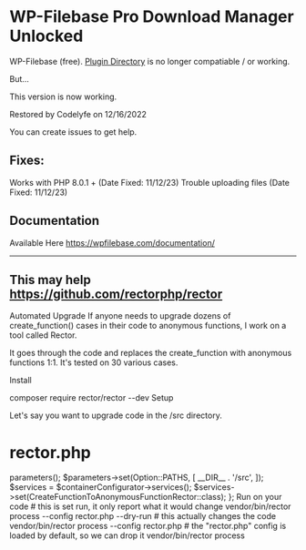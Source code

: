 WP-Filebase Pro Download Manager Unlocked
===============================

WP-Filebase (free). [Plugin Directory](https://wordpress.org/plugins/wp-filebase) is no longer compatiable / or working.

But...

This version is now working. 

Restored by Codelyfe on 12/16/2022

You can create issues to get help.

Fixes:
-------
Works with PHP 8.0.1 + (Date Fixed: 11/12/23)
Trouble uploading files (Date Fixed: 11/12/23)

Documentation
-------
Available Here https://wpfilebase.com/documentation/

-------

This may help https://github.com/rectorphp/rector
-------


Automated Upgrade
If anyone needs to upgrade dozens of create_function() cases in their code to anonymous functions, I work on a tool called Rector.

It goes through the code and replaces the create_function with anonymous functions 1:1. It's tested on 30 various cases.

Install

composer require rector/rector --dev
Setup

Let's say you want to upgrade code in the /src directory.

# rector.php
<?php

use Rector\Core\Configuration\Option;
use Symfony\Component\DependencyInjection\Loader\Configurator\ContainerConfigurator;
use Rector\Php72\Rector\FuncCall\CreateFunctionToAnonymousFunctionRector;

return static function (ContainerConfigurator $containerConfigurator) {
    $parameters = $containerConfigurator->parameters();
    $parameters->set(Option::PATHS, [
        __DIR__ . '/src',
    ]);

    $services = $containerConfigurator->services();
    $services->set(CreateFunctionToAnonymousFunctionRector::class);
};
Run on your code

# this is set run, it only report what it would change
vendor/bin/rector process --config rector.php --dry-run

# this actually changes the code
vendor/bin/rector process --config rector.php

# the "rector.php" config is loaded by default, so we can drop it
vendor/bin/rector process